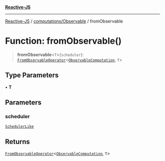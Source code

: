 [**Reactive-JS**](../../../README.md)

***

[Reactive-JS](../../../README.md) / [computations/Observable](../README.md) / fromObservable

# Function: fromObservable()

> **fromObservable**\<`T`\>(`scheduler`): [`FromObservableOperator`](../../type-aliases/FromObservableOperator.md)\<[`ObservableComputation`](../interfaces/ObservableComputation.md), `T`\>

## Type Parameters

• **T**

## Parameters

### scheduler

[`SchedulerLike`](../../../utils/interfaces/SchedulerLike.md)

## Returns

[`FromObservableOperator`](../../type-aliases/FromObservableOperator.md)\<[`ObservableComputation`](../interfaces/ObservableComputation.md), `T`\>
